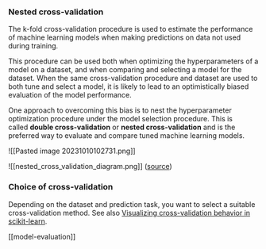 ### Nested cross-validation

The k-fold cross-validation procedure is used to estimate the performance of machine learning models when making predictions on data not used during training.

This procedure can be used both when optimizing the hyperparameters of a model on a dataset, and when comparing and selecting a model for the dataset. When the same cross-validation procedure and dataset are used to both tune and select a model, it is likely to lead to an optimistically biased evaluation of the model performance.

One approach to overcoming this bias is to nest the hyperparameter optimization procedure under the model selection procedure. This is called **double cross-validation** or **nested cross-validation** and is the preferred way to evaluate and compare tuned machine learning models.

![[Pasted image 20231010102731.png]]

![[nested_cross_validation_diagram.png]]
([source](https://machinelearningmastery.com/nested-cross-validation-for-machine-learning-with-python/))

### Choice of cross-validation

Depending on the dataset and prediction task, you want to select a suitable cross-validation method. See also [Visualizing cross-validation behavior in scikit-learn](https://scikit-learn.org/stable/auto_examples/model_selection/plot_cv_indices.html#sphx-glr-auto-examples-model-selection-plot-cv-indices-py).


[[model-evaluation]] 